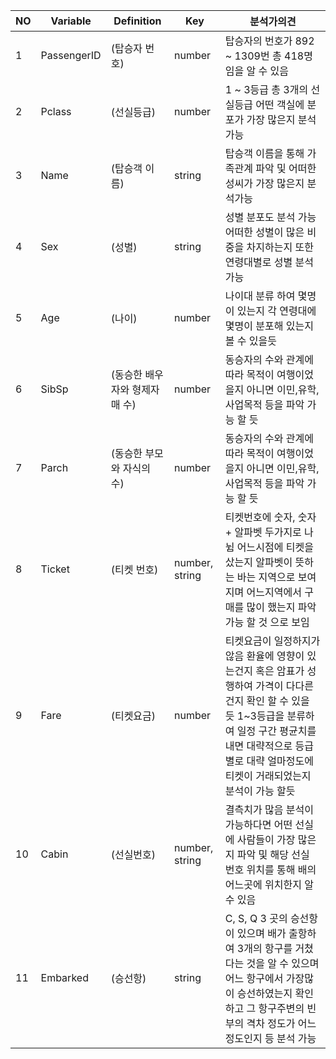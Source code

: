 | NO | Variable | Definition | Key | 분석가의견 |
|----|----------|------------|-----|-----------|
|1  | PassengerID   |   (탑승자 번호) | number | 탑승자의 번호가 892 ~ 1309번 총 418명 임을 알 수 있음
|2  | Pclass    |   (선실등급) | number | 1 ~ 3등급 총 3개의 선실등급 어떤 객실에 분포가 가장 많은지 분석가능  
|3  | Name  |   (탑승객 이름) | string | 탑승객 이름을 통해 가족관계 파악 및 어떠한 성씨가 가장 많은지 분석가능  
|4  | Sex   |   (성별) |  string  | 성별 분포도 분석 가능 어떠한 성별이 많은 비중을 차지하는지 또한 연령대별로 성별 분석가능
|5  | Age   |   (나이)  |   number  | 나이대 분류 하여 몇명이 있는지 각 연령대에 몇명이 분포해 있는지 볼 수 있을듯 
|6  | SibSp |   (동승한 배우자와 형제자매 수) | number  | 동승자의 수와 관계에 따라 목적이 여행이었을지 아니면 이민,유학,사업목적 등을 파악 가능 할 듯 
|7  | Parch |   (동승한 부모와 자식의 수)   |   number  | 동승자의 수와 관계에 따라 목적이 여행이었을지 아니면 이민,유학,사업목적 등을 파악 가능 할 듯
|8  | Ticket    |   (티켓 번호) |   number, string  | 티켓번호에 숫자, 숫자 + 알파벳 두가지로 나뉨 어느시점에 티켓을 샀는지 알파벳이 뜻하는 바는 지역으로 보여지며 어느지역에서 구매를 많이 했는지 파악가능 할 것 으로 보임 
|9  | Fare  |   (티켓요금)  | number    | 티켓요금이 일정하지가 않음 환율에 영향이 있는건지 혹은 암표가 성행하여 가격이 다다른 건지 확인 할 수 있을 듯 1~3등급을 분류하여 일정 구간 평균치를 내면 대략적으로 등급별로 대략 얼마정도에 티켓이 거래되었는지 분석이 가능 할듯  
|10 | Cabin |   (선실번호) |    number, string  |    결측치가 많음 분석이 가능하다면 어떤 선실에 사람들이 가장 많은지 파악 및 해당 선실 번호 위치를 통해 배의 어느곳에 위치한지 알 수 있음
|11 | Embarked | (승선항) | string  | C, S, Q 3 곳의 승선항이 있으며 배가 출항하여 3개의 항구를 거쳤다는 것을 알 수 있으며 어느 항구에서 가장많이 승선하였는지 확인하고 그 항구주변의 빈부의 격차 정도가 어느정도인지 등 분석 가능

